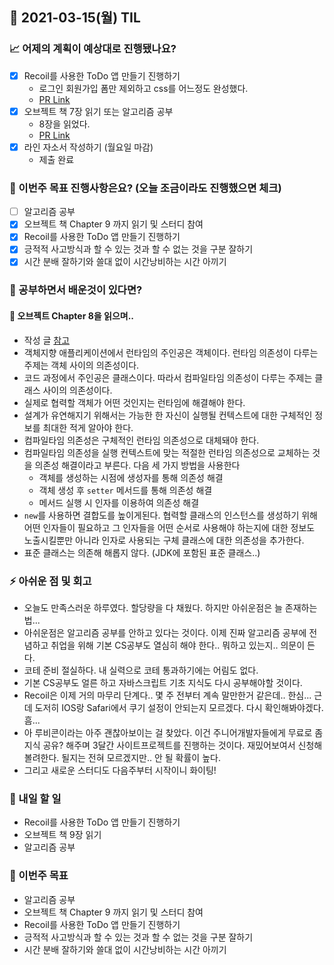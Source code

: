 ## 📆 2021-03-15(월) TIL

### 📈 어제의 계획이 예상대로 진행됐나요?
- [x] Recoil를 사용한 ToDo 앱 만들기 진행하기
  - 로그인 회원가입 폼만 제외하고 css를 어느정도 완성했다.
  - [PR Link](https://github.com/saseungmin/Recoil_ToDo/pull/61)
- [x] 오브젝트 책 7장 읽기 또는 알고리즘 공부
  - 8장을 읽었다.
  - [PR Link](https://github.com/saseungmin/reading_books_record_repository/pull/44)
- [x] 라인 자소서 작성하기 (월요일 마감)
  - 제출 완료

### 🦄 이번주 목표 진행사항은요? (오늘 조금이라도 진행했으면 체크)
- [ ] 알고리즘 공부
- [x] 오브젝트 책 Chapter 9 까지 읽기 및 스터디 참여
- [x] Recoil를 사용한 ToDo 앱 만들기 진행하기
- [x] 긍적적 사고방식과 할 수 있는 것과 할 수 없는 것을 구분 잘하기
- [x] 시간 분배 잘하기와 쓸대 없이 시간낭비하는 시간 아끼기

### 🤔 공부하면서 배운것이 있다면?

#### 📌 오브젝트 Chapter 8을 읽으며..
- 작성 글 [참고](https://github.com/saseungmin/reading_books_record_repository/tree/master/%EC%98%A4%EB%B8%8C%EC%A0%9D%ED%8A%B8/Chapter%208)
- 객체지향 애플리케이션에서 런타임의 주인공은 객체이다. 런타임 의존성이 다루는 주제는 객체 사이의 의존성이다.
- 코드 과정에서 주인공은 클래스이다. 따라서 컴파일타임 의존성이 다루는 주제는 클래스 사이의 의존성이다.
- 실제로 협력할 객체가 어떤 것인지는 런타임에 해결해야 한다.
- 설계가 유연해지기 위해서는 가능한 한 자신이 실행될 컨텍스트에 대한 구체적인 정보를 최대한 적게 알아야 한다.
- 컴파일타임 의존성은 구체적인 런타임 의존성으로 대체돼야 한다.
- 컴파일타임 의존성을 실행 컨텍스트에 맞는 적절한 런타임 의존성으로 교체하는 것을 의존성 해결이라고 부른다. 다음 세 가지 방법을 사용한다
  - 객체를 생성하는 시점에 생성자를 통해 의존성 해결
  - 객체 생성 후 `setter` 메서드를 통해 의존성 해결
  - 메서드 실행 시 인자를 이용하여 의존성 해결
- `new`를 사용하면 결합도를 높이게된다. 협력할 클래스의 인스턴스를 생성하기 위해 어떤 인자들이 필요하고 그 인자들을 어떤 순서로 사용해야 하는지에 대한 정보도 노출시킬뿐만 아니라 인자로 사용되는 구체 클래스에 대한 의존성을 추가한다.
- 표준 클래스는 의존해 해롭지 않다. (JDK에 포함된 표준 클래스..)

### ⚡ 아쉬운 점 및 회고
- 오늘도 만족스러운 하루였다. 할당량을 다 채웠다. 하지만 아쉬운점은 늘 존재하는 법...
- 아쉬운점은 알고리즘 공부를 안하고 있다는 것이다. 이제 진짜 알고리즘 공부에 전념하고 취업을 위해 기본 CS공부도 열심히 해야 한다.. 뭐하고 있는지.. 의문이 든다.
- 코테 준비 절실하다. 내 실력으로 코테 통과하기에는 어림도 없다.
- 기본 CS공부도 얼른 하고 자바스크립트 기초 지식도 다시 공부해야할 것이다.
- Recoil은 이제 거의 마무리 단계다.. 몇 주 전부터 계속 말만한거 같은데.. 한심... 근데 도저히 IOS랑 Safari에서 쿠기 설정이 안되는지 모르겠다. 다시 확인해봐야겠다. 흠...
- 아 루비콘이라는 아주 괜찮아보이는 걸 찾았다. 이건 주니어개발자들에게 무료로 좀 지식 공유? 해주며 3달간 사이트프로젝트를 진행하는 것이다. 재밌어보여서 신청해볼려한다. 될지는 전혀 모르겠지만.. 안 될 확률이 높다.
- 그리고 새로운 스터디도 다음주부터 시작이니 화이팅!

### 🚀 내일 할 일
- Recoil를 사용한 ToDo 앱 만들기 진행하기
- 오브젝트 책 9장 읽기
- 알고리즘 공부

### 🎯 이번주 목표
- 알고리즘 공부
- 오브젝트 책 Chapter 9 까지 읽기 및 스터디 참여
- Recoil를 사용한 ToDo 앱 만들기 진행하기
- 긍적적 사고방식과 할 수 있는 것과 할 수 없는 것을 구분 잘하기
- 시간 분배 잘하기와 쓸대 없이 시간낭비하는 시간 아끼기
